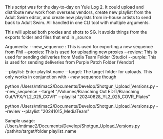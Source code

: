 This script was for the day-to-day on Yule Log 2. It could upload and distribute new work from overseas vendors, create new playlist from the Adult Swim editor, and create new playlists from in-house artists to send back to Adult Swim. All handled in one CLI tool with multiple arguments.

This will upload both proxies and shots to SG. It avoids things from the exports folder and files that end in _source

Arguments:
--new_sequence : This is used for exporting a new sequence from Phil
--proxies: This is used for uploading new proxies
--review: This is used for sending deliveries from Media Team Folder (Studio)
--purple: This is used for sending deliveries from Purple Patch Folder (Vendor)

--playlist: Enter playlist name
--target: The target folder for uploads. This only works in conjunction with --new sequence though

python /Users/mtimac2/Documents/Develop/Shotgun_Upload_Versions.py --new_sequence --target "/Volumes/Branching Out EDIT/Branching Out/VFX/YL2_025_COVR" --playlist "20240828_YL2_025_COVR_Plates"

python /Users/mtimac2/Documents/Develop/Shotgun_Upload_Versions.py --review --playlist "20241015_MediaTeam"


Sample usage: /Users/mtimac2/Documents/Develop/Shotgun_Upload_Versions.py /path/to/target/folder playlist_name



